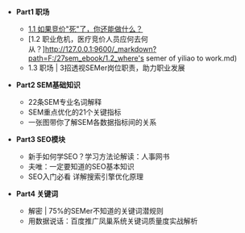- **Part1 职场**
    - [1.1 如果竞价"死"了，你还能做什么？](http://www.27sem.com/home.php?m=Index&a=newArticle&id=522)
    - [1.2 职业危机，医疗竞价人员应何去何从？]http://127.0.0.1:9600/_markdown?path=F:/27sem_ebook/1.2_where's semer of yiliao to work.md)
    - 1.3 职场 | 3招透视SEMer岗位职责，助力职业发展

- **Part2 SEM基础知识**
    - 22条SEM专业名词解释
    - SEM重点优化的21个关键指标
    - 一张图带你了解SEM各数据指标间的关系

- **Part3 SEO模块**
    - 新手如何学SEO？学习方法论解读：人事网书
    - 夫唯：一定要知道的SEO基本知识
    - SEO入门必看 详解搜索引擎优化原理

- **Part4 关键词**
    - 解密 | 75%的SEMer不知道的关键词潜规则
    - 用数据说话：百度推广凤巢系统关键词质量度实战解析